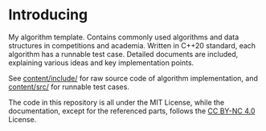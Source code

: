 # Introducing

My algorithm template. Contains commonly used algorithms and data structures in competitions and academia. Written in
C++20 standard, each algorithm has a runnable test case. Detailed documents are included, explaining various ideas and
key implementation points.

See [content/include/](https://github.com/amcones/algorithms/tree/main/content/include) for raw source code of algorithm
implementation,
and [content/src/](https://github.com/amcones/algorithms/tree/main/content/src) for runnable test cases.

The code in this repository is all under the MIT License, while the documentation, except for the referenced parts,
follows the [CC BY-NC 4.0](https://creativecommons.org/licenses/by-nc/4.0/) License.